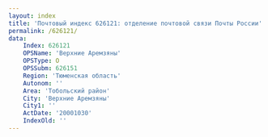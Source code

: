 ```yaml
---
layout: index
title: 'Почтовый индекс 626121: отделение почтовой связи Почты России'
permalink: /626121/
data:
    Index: 626121
    OPSName: 'Верхние Аремзяны'
    OPSType: О
    OPSSubm: 626151
    Region: 'Тюменская область'
    Autonom: ''
    Area: 'Тобольский район'
    City: 'Верхние Аремзяны'
    City1: ''
    ActDate: '20001030'
    IndexOld: ''
---
```

